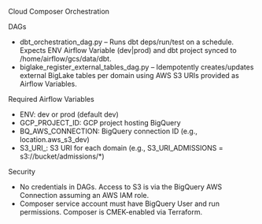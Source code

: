 Cloud Composer Orchestration

DAGs

- dbt_orchestration_dag.py – Runs dbt deps/run/test on a schedule. Expects ENV Airflow Variable (dev|prod) and dbt project synced to /home/airflow/gcs/data/dbt.
- biglake_register_external_tables_dag.py – Idempotently creates/updates external BigLake tables per domain using AWS S3 URIs provided as Airflow Variables.

Required Airflow Variables

- ENV: dev or prod (default dev)
- GCP_PROJECT_ID: GCP project hosting BigQuery
- BQ_AWS_CONNECTION: BigQuery connection ID (e.g., location.aws_s3_dev)
- S3_URI_<DOMAIN>: S3 URI for each domain (e.g., S3_URI_ADMISSIONS = s3://bucket/admissions/*)

Security

- No credentials in DAGs. Access to S3 is via the BigQuery AWS Connection assuming an AWS IAM role.
- Composer service account must have BigQuery User and run permissions. Composer is CMEK-enabled via Terraform.
